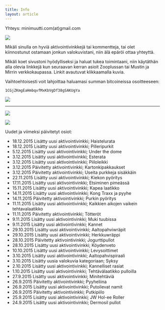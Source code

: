 ```yaml
---
title: Info
layout: article
---
```


Yhteys: minimuutti.com(at)gmail.com

![](https://lh3.googleusercontent.com/rUi_U-5Iu5bgA0h60ykYVrw8kV3k10DMccmLkt_t2Vs=w245)

Mikäli sinulla on hyviä aktivointivinkkejä tai kommentteja, tai olet kiinnostunut ostamaan jonkun valokuvistani, niin älä epäröi ottaa yhteyttä.

Mikäli koet sivustoni hyödylliseksi ja haluat tukea toimintaani, niin käytäthän alla olevia linkkejä kun seuraavan kerran asioit Zooplussan tai Mustin ja Mirrin verkkokaupassa. Linkit avautuvat klikkaamalla kuvia.

Vaihtoehtoisesti voit lahjoittaa haluamasi summan bitcoineissa osoitteeseen:

	1CGjZKmgEaHmbqvfMxKbVgDf38gSAKUgYa

![](https://lh3.googleusercontent.com/T2AKpsd5XDhDlOFkaBTinOCVl7cRpR2_ld_sXtL7TuA=w447)

---

[![](https://lh3.googleusercontent.com/MKwfsbFq7uu2wQQcpBMKzbeTWG_X6GHIw91FFzQ2LGw=w447)](http://clk.tradedoubler.com/click?p(210840)a(2526211)g(19927404)url(http://www.zooplus.fi/))

[![](https://lh3.googleusercontent.com/UZD-YzdoKAGryUkQuoqAk57k_KeHYAZov20i14umJcM=w447)](http://clk.tradedoubler.com/click?p(240480)a(2526211)g(21401374)url(https://www.mustijamirri.fi/))

Uudet ja viimeksi päivitetyt osiot:

* 18.12.2015 Lisätty uusi aktivointivinkki; Haistelurata
* 18.12.2015 Lisätty uusi aktivointivinkki; Pilleripurkit
* 5.12.2015 Lisätty uusi aktivointivinkki; Under the dome
* 3.12.2015 Lisätty uusi aktivointivinkki; Esterata
* 3.12.2015 Lisätty uusi aktivointivinkki; Piiloleikki
* 3.12.2015 Päivitetty aktivointivinkki; Kartonkipakkaukset
* 3.12.2015 Päivitetty aktivointivinkki; Useita purkkeja sisäkkäin
* 22.11.2015 Lisätty uusi aktivointivinkki; Kiekon pyöritys
* 17.11.2015 Lisätty uusi aktivointivinkki; Etsiminen pimeässä
* 15.11.2015 Lisätty uusi aktivointivinkki; Kapea laatikko
* 14.11.2015 Lisätty uusi aktivointivinkki; Kong Traxx ja pyyhe
* 14.11.2015 Päivitetty aktivointivinkki; Purkin pyöritys
* 11.11.2015 Lisätty uusi aktivointivinkki; Kaikkien aikojen vaikein tehtavalaatikko
* 11.11.2015 Päivitetty aktivointivinkki; Tötteröt
* 9.11.2015 Lisätty uusi aktivointivinkki; Muki tuubissa
* 9.11.2015 Lisätty uusi aktivointivinkki; Kannet
* 29.10.2015 Lisätty uusi aktivointivinkki; Aaltopahviwräpit
* 29.10.2015 Lisätty uusi aktivointivinkki; Herkkuwräppi
* 28.10.2015 Päivitetty aktivointivinkki; Jogurttipullot
* 28.10.2015 Lisätty uusi aktivointivinkki; Köydenveto
* 10.10.2015 Lisätty uusi aktivointivinkki; Levysoittimet
* 3.10.2015 Lisätty uusi aktivointivinkki; Aaltopahvispiraali
* 3.10.2015 Lisätty uusia valokuvia kategoriaan; Syksy
* 2.10.2015 Lisätty uusi aktivointivinkki; Kannelliset rasiat
* 1.10.2015 Lisätty uusi aktivointivinkki; Tehtävälaatikko pulloilla
* 27.9.2015 Lisätty uusi aktivointivinkki; Minitehtäviä
* 26.9.2015 Päivitetty aktivointivinkki; Pyyheliina
* 26.9.2015 Lisätty uusi aktivointivinkki; Putoilevat namit
* 26.9.2015 Päivitetty aktivointivinkki; Putkipiilo
* 25.9.2015 Lisätty uusi aktivointivinkki; JW Hol-ee Roller 
* 24.9.2015 Lisätty uusi aktivointivinkki; Dermosil pullot
